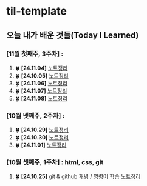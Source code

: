 # til-template

## 오늘 내가 배운 것들(Today I Learned)

### [11월 첫째주, 3주차] : 
1. 🍀 **[24.11.04]** [노트정리](https://github.com/boojang/semi-till/blob/main/Oct/24.10.29.md)
2. 🍀 **[24.10.05]** [노트정리](https://github.com/boojang/semi-till/blob/main/Oct/24.10.31.md)
3. 🍀 **[24.11.06]** [노트정리](https://github.com/boojang/semi-till/blob/main/Oct/24.11.01.md)
4. 🍀 **[24.11.07]** [노트정리](https://github.com/boojang/semi-till/blob/main/Oct/24.11.01.md)
5. 🍀 **[24.11.08]** [노트정리](https://github.com/boojang/semi-till/blob/main/Oct/24.11.01.md)
   
### [10월 넷째주, 2주차] : 
1. 🍀 **[24.10.29]** [노트정리](https://github.com/boojang/semi-till/blob/main/Oct/24.10.29.md)
2. 🍀 **[24.10.30]** [노트정리](https://github.com/boojang/semi-till/blob/main/Oct/24.10.31.md)
3. 🍀 **[24.11.01]** [노트정리](https://github.com/boojang/semi-till/blob/main/Oct/24.11.01.md)

### [10월 셋째주, 1주차] : html, css, git
1. 🍀 **[24.10.25]** git & github 개념 / 명령어 학습 [노트정리](https://github.com/boojang/semi-till/blob/c20ef2553cbe7436c2be04b94e7324eba3930b8c/Oct/24-10-25.md)
